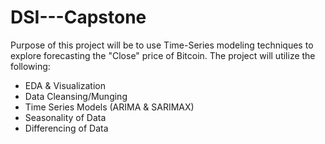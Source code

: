 # DSI---Capstone
Purpose of this project will be to use Time-Series modeling techniques to explore forecasting the "Close" price of Bitcoin. The project will utilize the following:

- EDA & Visualization
- Data Cleansing/Munging
- Time Series Models (ARIMA & SARIMAX)
- Seasonality of Data
- Differencing of Data
